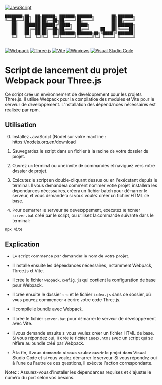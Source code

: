 [![JavaScript](https://img.shields.io/badge/JavaScript-ES6-yellow.svg)](https://developer.mozilla.org/en-US/docs/Web/JavaScript)

```
████████╗██╗  ██╗██████╗ ███████╗███████╗        ██╗███████╗
╚══██╔══╝██║  ██║██╔══██╗██╔════╝██╔════╝        ██║██╔════╝
   ██║   ███████║██████╔╝█████╗  █████╗          ██║███████╗
   ██║   ██╔══██║██╔══██╗██╔══╝  ██╔══╝     ██   ██║╚════██║
   ██║   ██║  ██║██║  ██║███████╗███████╗██╗╚█████╔╝███████║
   ╚═╝   ╚═╝  ╚═╝╚═╝  ╚═╝╚══════╝╚══════╝╚═╝ ╚════╝ ╚══════╝
                                                                               
```

[![Webpack](https://img.shields.io/badge/Webpack-5.0.0-blue.svg)](https://webpack.js.org/)
[![Three.js](https://img.shields.io/badge/Three.js-R128-orange.svg)](https://threejs.org/)
[![Vite](https://img.shields.io/badge/Vite-2.0.0-green.svg)](https://vitejs.dev/)
[![Windows](https://img.shields.io/badge/OS-Windows-informational.svg)](https://www.microsoft.com/windows)
[![Visual Studio Code](https://img.shields.io/badge/IDE-Visual%20Studio%20Code-blueviolet.svg)](https://code.visualstudio.com/)


# Script de lancement du projet Webpack pour Three.js

Ce script crée un environnement de développement pour les projets Three.js. Il utilise Webpack pour la compilation des modules et Vite pour le serveur de développement. L'installation des dépendances nécessaires est réalisée par npm.

## Utilisation

0. Installez JavaScript (Node) sur votre machine : https://nodejs.org/en/download

1. Sauvegardez le script dans un fichier à la racine de votre dossier de projet.

2. Ouvrez un terminal ou une invite de commandes et naviguez vers votre dossier de projet.

3. Exécutez le script en double-cliquant dessus ou en l'exécutant depuis le terminal. Il vous demandera comment nommer votre projet, installera les dépendances nécessaires, créera un fichier batch pour démarrer le serveur, et vous demandera si vous voulez créer un fichier HTML de base.

4. Pour démarrer le serveur de développement, exécutez le fichier `server.bat` créé par le script, ou utilisez la commande suivante dans le terminal:
```bash
npx vite
```

## Explication

- Le script commence par demander le nom de votre projet.

- Il installe ensuite les dépendances nécessaires, notamment Webpack, Three.js et Vite.

- Il crée le fichier `webpack.config.js` qui contient la configuration de base pour Webpack.

- Il crée ensuite le dossier `src` et le fichier `index.js` dans ce dossier, où vous pouvez commencer à écrire votre code Three.js.

- Il compile le bundle avec Webpack.

- Il crée le fichier `server.bat` pour démarrer le serveur de développement avec Vite.

- Il vous demande ensuite si vous voulez créer un fichier HTML de base. Si vous répondez oui, il crée le fichier `index.html` avec un script qui se réfère au bundle créé par Webpack.

- À la fin, il vous demande si vous voulez ouvrir le projet dans Visual Studio Code et si vous voulez démarrer le serveur. Si vous répondez oui à l'une ou l'autre de ces questions, il exécute l'action correspondante.

Notez : Assurez-vous d'installer les dépendances requises et d'ajuster le numéro du port selon vos besoins.
